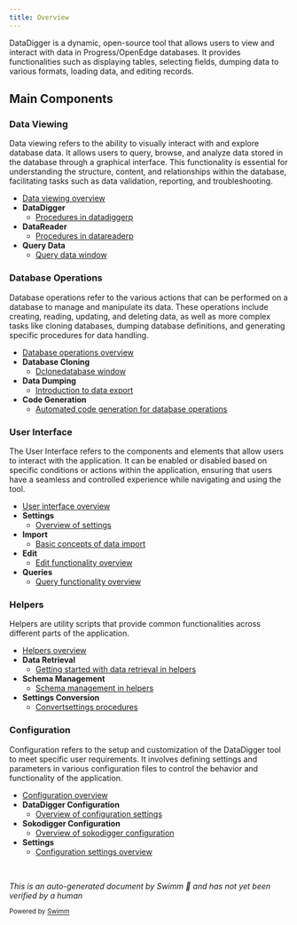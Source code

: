 ```yaml
---
title: Overview
---
```

DataDigger is a dynamic, open-source tool that allows users to view and interact with data in Progress/OpenEdge databases. It provides functionalities such as displaying tables, selecting fields, dumping data to various formats, loading data, and editing records.

## Main Components

### Data Viewing

Data viewing refers to the ability to visually interact with and explore database data. It allows users to query, browse, and analyze data stored in the database through a graphical interface. This functionality is essential for understanding the structure, content, and relationships within the database, facilitating tasks such as data validation, reporting, and troubleshooting.

- <SwmLink doc-title="Data viewing overview">[Data viewing overview](.swm/data-viewing-overview.n5wjytxh.sw.md)</SwmLink>
- **DataDigger**
  - <SwmLink doc-title="Procedures in datadiggerp">[Procedures in datadiggerp](.swm/procedures-in-datadiggerp.5tdzdw2n.sw.md)</SwmLink>
- **DataReader**
  - <SwmLink doc-title="Procedures in datareaderp">[Procedures in datareaderp](.swm/procedures-in-datareaderp.gl85nb03.sw.md)</SwmLink>
- **Query Data**
  - <SwmLink doc-title="Query data window">[Query data window](.swm/query-data-window.4wbzwlqi.sw.md)</SwmLink>

### Database Operations

Database operations refer to the various actions that can be performed on a database to manage and manipulate its data. These operations include creating, reading, updating, and deleting data, as well as more complex tasks like cloning databases, dumping database definitions, and generating specific procedures for data handling.

- <SwmLink doc-title="Database operations overview">[Database operations overview](.swm/database-operations-overview.07wx8zp5.sw.md)</SwmLink>
- **Database Cloning**
  - <SwmLink doc-title="Dclonedatabase window">[Dclonedatabase window](.swm/dclonedatabase-window.z19tou8z.sw.md)</SwmLink>
- **Data Dumping**
  - <SwmLink doc-title="Introduction to data export">[Introduction to data export](.swm/introduction-to-data-export.smvzl51a.sw.md)</SwmLink>
- **Code Generation**
  - <SwmLink doc-title="Automated code generation for database operations">[Automated code generation for database operations](.swm/automated-code-generation-for-database-operations.sdtqdxtt.sw.md)</SwmLink>

### User Interface

The User Interface refers to the components and elements that allow users to interact with the application. It can be enabled or disabled based on specific conditions or actions within the application, ensuring that users have a seamless and controlled experience while navigating and using the tool.

- <SwmLink doc-title="User interface overview">[User interface overview](.swm/user-interface-overview.kt3athyp.sw.md)</SwmLink>
- **Settings**
  - <SwmLink doc-title="Overview of settings">[Overview of settings](.swm/overview-of-settings.lyppinh2.sw.md)</SwmLink>
- **Import**
  - <SwmLink doc-title="Basic concepts of data import">[Basic concepts of data import](.swm/basic-concepts-of-data-import.rawmzjfp.sw.md)</SwmLink>
- **Edit**
  - <SwmLink doc-title="Edit functionality overview">[Edit functionality overview](.swm/edit-functionality-overview.cykq30um.sw.md)</SwmLink>
- **Queries**
  - <SwmLink doc-title="Query functionality overview">[Query functionality overview](.swm/query-functionality-overview.mn4n529i.sw.md)</SwmLink>

### Helpers

Helpers are utility scripts that provide common functionalities across different parts of the application.

- <SwmLink doc-title="Helpers overview">[Helpers overview](.swm/helpers-overview.rpsytjjn.sw.md)</SwmLink>
- **Data Retrieval**
  - <SwmLink doc-title="Getting started with data retrieval in helpers">[Getting started with data retrieval in helpers](.swm/getting-started-with-data-retrieval-in-helpers.bv45aual.sw.md)</SwmLink>
- **Schema Management**
  - <SwmLink doc-title="Schema management in helpers">[Schema management in helpers](.swm/schema-management-in-helpers.8exphk15.sw.md)</SwmLink>
- **Settings Conversion**
  - <SwmLink doc-title="Convertsettings procedures">[Convertsettings procedures](.swm/convertsettings-procedures.hcetjiy0.sw.md)</SwmLink>

### Configuration

Configuration refers to the setup and customization of the DataDigger tool to meet specific user requirements. It involves defining settings and parameters in various configuration files to control the behavior and functionality of the application.

- <SwmLink doc-title="Configuration overview">[Configuration overview](.swm/configuration-overview.o9gs6jjn.sw.md)</SwmLink>
- **DataDigger Configuration**
  - <SwmLink doc-title="Overview of configuration settings">[Overview of configuration settings](.swm/overview-of-configuration-settings.b1baxnw0.sw.md)</SwmLink>
- **Sokodigger Configuration**
  - <SwmLink doc-title="Overview of sokodigger configuration">[Overview of sokodigger configuration](.swm/overview-of-sokodigger-configuration.tx3zjdmh.sw.md)</SwmLink>
- **Settings**
  - <SwmLink doc-title="Configuration settings overview">[Configuration settings overview](.swm/configuration-settings-overview.crfdg1iw.sw.md)</SwmLink>

&nbsp;

*This is an auto-generated document by Swimm 🌊 and has not yet been verified by a human*

<SwmMeta version="3.0.0" repo-id="Z2l0aHViJTNBJTNBRGF0YURpZ2dlciUzQSUzQVBBUFA5Mg==" repo-name="DataDigger"><sup>Powered by [Swimm](/)</sup></SwmMeta>
